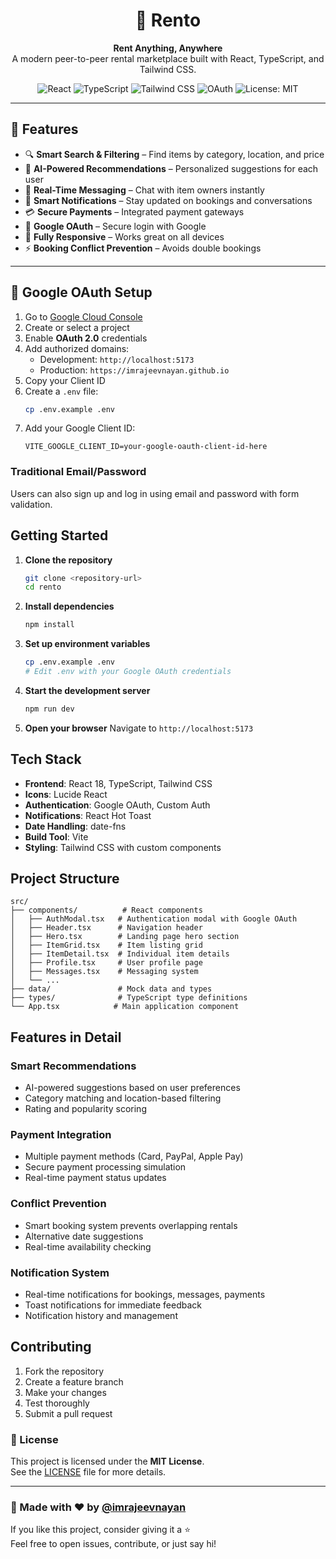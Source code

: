 <h1 align="center">🏡 Rento</h1>
<p align="center"> <b>Rent Anything, Anywhere</b><br>A modern peer-to-peer rental marketplace built with React, TypeScript, and Tailwind CSS.</p>

<p align="center">
  <img src="https://img.shields.io/badge/React-18-blue?logo=react" alt="React" />
  <img src="https://img.shields.io/badge/TypeScript-4.x-blue?logo=typescript" alt="TypeScript" />
  <img src="https://img.shields.io/badge/Tailwind_CSS-3.x-38b2ac?logo=tailwind-css&logoColor=white" alt="Tailwind CSS" />
  <img src="https://img.shields.io/badge/Google%20OAuth-enabled-brightgreen" alt="OAuth" />
  <img src="https://img.shields.io/badge/License-MIT-yellow" alt="License: MIT" />
</p>

---

## 🚀 Features

- 🔍 **Smart Search & Filtering** – Find items by category, location, and price  
- 🤖 **AI-Powered Recommendations** – Personalized suggestions for each user  
- 💬 **Real-Time Messaging** – Chat with item owners instantly  
- 🔔 **Smart Notifications** – Stay updated on bookings and conversations  
- 💳 **Secure Payments** – Integrated payment gateways  
- 🔐 **Google OAuth** – Secure login with Google  
- 📱 **Fully Responsive** – Works great on all devices  
- ⚡ **Booking Conflict Prevention** – Avoids double bookings

---

## 🔐 Google OAuth Setup

1. Go to [Google Cloud Console](https://console.developers.google.com/)
2. Create or select a project  
3. Enable **OAuth 2.0** credentials  
4. Add authorized domains:
   - Development: `http://localhost:5173`
   - Production: `https://imrajeevnayan.github.io`
5. Copy your Client ID  
6. Create a `.env` file:
   ```bash
   cp .env.example .env

7. Add your Google Client ID:
   ```
   VITE_GOOGLE_CLIENT_ID=your-google-oauth-client-id-here
   ```

### Traditional Email/Password

Users can also sign up and log in using email and password with form validation.

## Getting Started

1. **Clone the repository**
   ```bash
   git clone <repository-url>
   cd rento
   ```

2. **Install dependencies**
   ```bash
   npm install
   ```

3. **Set up environment variables**
   ```bash
   cp .env.example .env
   # Edit .env with your Google OAuth credentials
   ```

4. **Start the development server**
   ```bash
   npm run dev
   ```

5. **Open your browser**
   Navigate to `http://localhost:5173`

## Tech Stack

- **Frontend**: React 18, TypeScript, Tailwind CSS
- **Icons**: Lucide React
- **Authentication**: Google OAuth, Custom Auth
- **Notifications**: React Hot Toast
- **Date Handling**: date-fns
- **Build Tool**: Vite
- **Styling**: Tailwind CSS with custom components

## Project Structure

```
src/
├── components/          # React components
│   ├── AuthModal.tsx   # Authentication modal with Google OAuth
│   ├── Header.tsx      # Navigation header
│   ├── Hero.tsx        # Landing page hero section
│   ├── ItemGrid.tsx    # Item listing grid
│   ├── ItemDetail.tsx  # Individual item details
│   ├── Profile.tsx     # User profile page
│   ├── Messages.tsx    # Messaging system
│   └── ...
├── data/               # Mock data and types
├── types/              # TypeScript type definitions
└── App.tsx            # Main application component
```

## Features in Detail

### Smart Recommendations
- AI-powered suggestions based on user preferences
- Category matching and location-based filtering
- Rating and popularity scoring

### Payment Integration
- Multiple payment methods (Card, PayPal, Apple Pay)
- Secure payment processing simulation
- Real-time payment status updates

### Conflict Prevention
- Smart booking system prevents overlapping rentals
- Alternative date suggestions
- Real-time availability checking

### Notification System
- Real-time notifications for bookings, messages, payments
- Toast notifications for immediate feedback
- Notification history and management

## Contributing

1. Fork the repository
2. Create a feature branch
3. Make your changes
4. Test thoroughly
5. Submit a pull request

### 📄 License

This project is licensed under the **MIT License**.  
See the [LICENSE](./LICENSE) file for more details.

---

### 🙌 Made with ❤️ by [@imrajeevnayan](https://github.com/imrajeevnayan)

If you like this project, consider giving it a ⭐  
Feel free to open issues, contribute, or just say hi!


